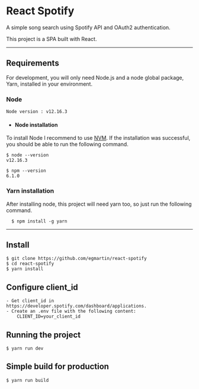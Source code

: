 # React Spotify

A simple song search using Spotify API and OAuth2 authentication. 

This project is a SPA built with React. 

---
## Requirements

For development, you will only need Node.js  and a node global package, Yarn, installed in your environment.

### Node
    Node version : v12.16.3
- #### Node installation

To install Node I recommend to use [NVM](https://github.com/nvm-sh/nvm). 
If the installation was successful, you should be able to run the following command.

    $ node --version
    v12.16.3

    $ npm --version
    6.1.0

###
### Yarn installation
  After installing node, this project will need yarn too, so just run the following command.

      $ npm install -g yarn

---

## Install

    $ git clone https://github.com/egmartin/react-spotify
    $ cd react-spotify
    $ yarn install

## Configure client_id
    - Get client_id in https://developer.spotify.com/dashboard/applications.
    - Create an .env file with the following content:
        CLIENT_ID=your_client_id

## Running the project

    $ yarn run dev

## Simple build for production

    $ yarn run build